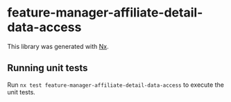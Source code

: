 # feature-manager-affiliate-detail-data-access

This library was generated with [Nx](https://nx.dev).

## Running unit tests

Run `nx test feature-manager-affiliate-detail-data-access` to execute the unit tests.
